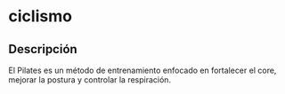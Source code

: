 # ciclismo

## Descripción
El Pilates es un método de entrenamiento enfocado en fortalecer el core, mejorar la postura y controlar la respiración.